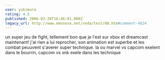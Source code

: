 ```yaml
---
user: yukimura
rating: 4.5
published: 2006-03-20T16:46:01.000Z
legacy_url: http://www.emunova.net/veda/test/88.htm#comment-4824
---
```

un super jeu de fight, tellement bon que je l'est sur xbox et dreamcast maintenant! j'ai rien a lui reprocher, son animation est superbe et les combat peuuvent s'averer super technique. la ou marvel vs capcom exelent dans le bourrin, capcom vs snk exele dans les technique